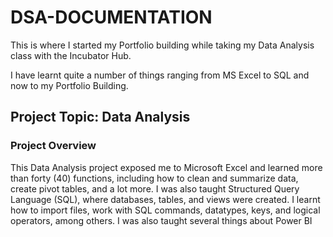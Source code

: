 # DSA-DOCUMENTATION
This is where I started my Portfolio building while taking my Data Analysis class with the Incubator Hub.

I have learnt quite a number of things ranging from MS Excel to SQL and now to my Portfolio Building.

## **Project Topic: Data Analysis** 

### **Project Overview**

This Data Analysis project exposed me to Microsoft Excel and learned more than forty (40) functions, including how to clean and summarize data, create pivot tables, and a lot more. I was also taught Structured Query Language (SQL), where databases, tables, and views were created. I learnt how to import files, work with SQL commands, datatypes, keys, and logical operators, among others. I was also taught several things about Power BI
